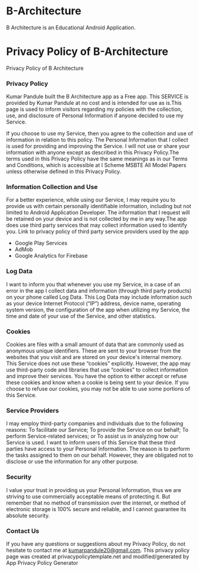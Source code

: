 # B-Architecture
B Architecture is an Educational Android Application.

# Privacy Policy of B-Architecture
Privacy Policy of B Architecture

### Privacy Policy

Kumar Pandule built the B Architecture app as a Free app. This SERVICE is provided by Kumar Pandule at no cost and is intended for use as is.This page is used to inform visitors regarding my policies with the collection, use, and disclosure of Personal Information if anyone decided to use my Service.

If you choose to use my Service, then you agree to the collection and use of information in relation to this policy. The Personal Information that I collect is used for providing and improving the Service. 
I will not use or share your information with anyone except as described in this Privacy Policy.The terms used in this Privacy Policy have the same meanings as in our Terms and Conditions, which is accessible at I Scheme MSBTE All Model Papers unless otherwise defined in this Privacy Policy.

### Information Collection and Use

For a better experience, while using our Service, I may require you to provide us with certain personally identifiable information, including but not limited to Android Application Developer. The information that I request will be retained on your device and is not collected by me in any way.The app does use third party services that may collect information used to identify you. Link to privacy policy of third party service providers used by the app 

- Google Play Services 
- AdMob
- Google Analytics for Firebase

### Log Data

I want to inform you that whenever you use my Service, in a case of an error in the app I collect data and information (through third party products) on your phone called Log Data. This Log Data may include information such as your device Internet Protocol (“IP”) address, device name, operating system version, the configuration of the app when utilizing my Service, the time and date of your use of the Service, and other statistics.

### Cookies

Cookies are files with a small amount of data that are commonly used as anonymous unique identifiers. These are sent to your browser from the websites that you visit and are stored on your device's internal memory. This Service does not use these “cookies” explicitly. However, the app may use third-party code and libraries that use “cookies” to collect information and improve their services. You have the option to either accept or refuse these cookies and know when a cookie is being sent to your device. If you choose to refuse our cookies, you may not be able to use some portions of this Service.

### Service Providers

I may employ third-party companies and individuals due to the following reasons: To facilitate our Service; To provide the Service on our behalf; To perform Service-related services; or To assist us in analyzing how our Service is used. I want to inform users of this Service that these third parties have access to your Personal Information. The reason is to perform the tasks assigned to them on our behalf. However, they are obligated not to disclose or use the information for any other purpose.

### Security

I value your trust in providing us your Personal Information, thus we are striving to use commercially acceptable means of protecting it. But remember that no method of transmission over the internet, or method of electronic storage is 100% secure and reliable, and I cannot guarantee its absolute security.

### Contact Us

If you have any questions or suggestions about my Privacy Policy, do not hesitate to contact me at kumarpandule20@gmail.com. This privacy policy page was created at privacypolicytemplate.net and modified/generated by App Privacy Policy Generator

